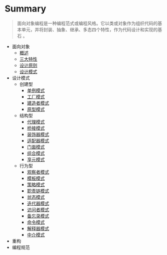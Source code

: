 # Summary

> 面向对象编程是一种编程范式或编程风格。它以类或对象作为组织代码的基本单元，并将封装、抽象、继承、多态四个特性，作为代码设计和实现的基石 。

* 面向对象
  * [概述](面向对象/概述.md)
  * [三大特性](面向对象/三大特性.md)
  * [设计原则](面向对象/设计原则.md)
  * [设计模式](面向对象/设计模式.md)
* 设计模式
  * 创建型
    * [单例模式](设计模式/单例模式.md)
    * [工厂模式](设计模式/工厂模式.md)
    * [建造者模式](设计模式/建造者模式.md)
    * [原型模式](设计模式/原型模式.md)
  * 结构型
    * [代理模式](设计模式/代理模式.md)
    * [桥接模式](设计模式/桥接模式.md)
    * [装饰器模式](设计模式/装饰器模式.md)
    * [适配器模式](设计模式/适配器模式.md)
    * [门面模式](设计模式/门面模式.md)
    * [组合模式](设计模式/组合模式.md)
    * [享元模式](设计模式/享元模式.md)
  * 行为型
    * [观察者模式](设计模式/观察者模式.md)
    * [模板模式](设计模式/模板模式.md)
    * [策略模式](设计模式/策略模式.md)
    * [职责链模式](设计模式/职责链模式.md)
    * [状态模式](设计模式/状态模式.md)
    * [迭代器模式](设计模式/迭代器模式.md)
    * [访问者模式](设计模式/访问者模式.md)
    * [备忘录模式](设计模式/备忘录模式.md)
    * [命令模式](设计模式/命令模式.md)
    * [解释器模式](设计模式/解释器模式.md)
    * [中介模式](设计模式/中介模式.md)
* 重构
* 编程规范
